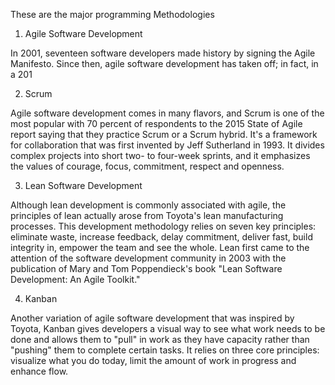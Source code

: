 These are the major programming Methodologies

1. Agile Software Development

In 2001, seventeen software developers made history by signing the Agile Manifesto. Since then, agile software development has taken off; in fact, in a 201


2. Scrum

Agile software development comes in many flavors, and Scrum is one of the most popular with 70 percent of respondents to the 2015 State of Agile report saying that they practice Scrum or a Scrum hybrid. It's a framework for collaboration that was first invented by Jeff Sutherland in 1993. It divides complex projects into short two- to four-week sprints, and it emphasizes the values of courage, focus, commitment, respect and openness.


3. Lean Software Development

Although lean development is commonly associated with agile, the principles of lean actually arose from Toyota's lean manufacturing processes. This development methodology relies on seven key principles: eliminate waste, increase feedback, delay commitment, deliver fast, build integrity in, empower the team and see the whole. Lean first came to the attention of the software development community in 2003 with the publication of Mary and Tom Poppendieck's book "Lean Software Development: An Agile Toolkit."


4. Kanban

Another variation of agile software development that was inspired by Toyota, Kanban gives developers a visual way to see what work needs to be done and allows them to "pull" in work as they have capacity rather than "pushing" them to complete certain tasks. It relies on three core principles: visualize what you do today, limit the amount of work in progress and enhance flow.

